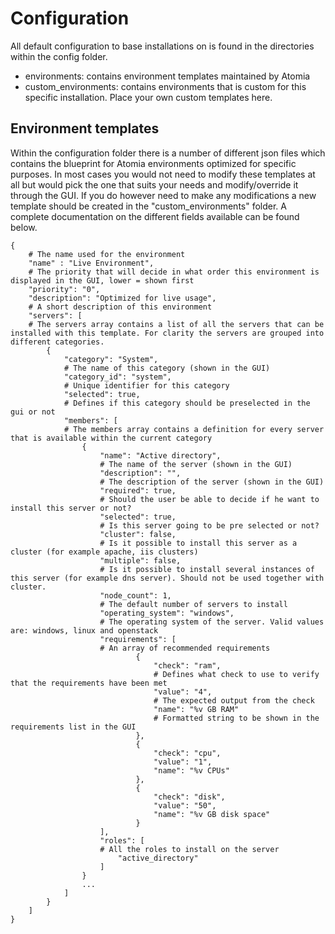 # Configuration #
All default configuration to base installations on is found in the directories within the config folder.

* environments: contains environment templates maintained by Atomia
* custom_environments: contains environments that is custom for this specific installation. Place your own custom templates here.

## Environment templates ##
Within the configuration folder there is a number of different json files which contains the blueprint for Atomia environments optimized for specific purposes. In most cases you would not need to modify these templates at all but would pick the one that suits your needs and modify/override it through the GUI. If you do however need to make any modifications a new template should be created in the "custom_environments" folder. A complete documentation on the different fields available can be found below. 

	{
		# The name used for the environment
		"name" : "Live Environment",
		# The priority that will decide in what order this environment is displayed in the GUI, lower = shown first
		"priority": "0",
		"description": "Optimized for live usage",
		# A short description of this environment 
		"servers": [
		# The servers array contains a list of all the servers that can be installed with this template. For clarity the servers are grouped into different categories.
			{
				"category": "System",
				# The name of this category (shown in the GUI)
				"category_id": "system",
				# Unique identifier for this category
				"selected": true,
				# Defines if this category should be preselected in the gui or not
				"members": [
				# The members array contains a definition for every server that is available within the current category
					{
						"name": "Active directory",
						# The name of the server (shown in the GUI)
						"description": "",
						# The description of the server (shown in the GUI)
						"required": true,
						# Should the user be able to decide if he want to install this server or not?
						"selected": true,
						# Is this server going to be pre selected or not?
						"cluster": false,
						# Is it possible to install this server as a cluster (for example apache, iis clusters)
						"multiple": false,
						# Is it possible to install several instances of this server (for example dns server). Should not be used together with cluster.
						"node_count": 1,
						# The default number of servers to install
						"operating_system": "windows",
						# The operating system of the server. Valid values are: windows, linux and openstack
						"requirements": [
						# An array of recommended requirements
								{
									"check": "ram",
									# Defines what check to use to verify that the requirements have been met
									"value": "4",
									# The expected output from the check
									"name": "%v GB RAM"
									# Formatted string to be shown in the requirements list in the GUI
								},
								{
									"check": "cpu",
									"value": "1",
									"name": "%v CPUs"
								},
								{
									"check": "disk",
									"value": "50",
									"name": "%v GB disk space"
								}
						],
						"roles": [
						# All the roles to install on the server
							"active_directory"
						]
					}
					...
				]
			}
		]	
	}